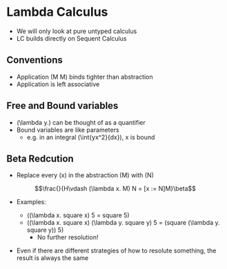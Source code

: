 # Lambda Calculus
- We will only look at pure untyped calculus
- LC builds directly on Sequent Calculus

## Conventions
- Application \(M M\) binds tighter than abstraction
- Application is left associative

## Free and Bound variables
- \(\lambda y.\) can be thought of as a quantifier
- Bound variables are like parameters
    - e.g. in an integral \(\int{yx^2}{dx}\), x is bound

## Beta Redcution
- Replace every \(x\) in the abstraction \(M\) with \(N\) 

$$\frac{}{H\vdash (\lambda x. M) N = [x := N]M}\beta$$

- Examples:
    - \((\lambda x. square x) 5 = square 5\)
    - \((\lambda x. square x) (\lambda y. square y) 5 = (square (\lambda y. square y)) 5\)
        - No further resolution!

- Even if there are different strategies of how to resolute something, the result is always the same
